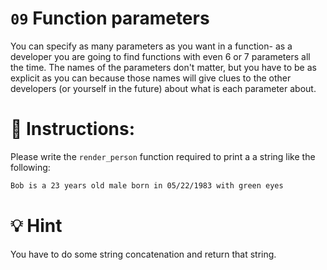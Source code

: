 # `09` Function parameters

You can specify as many parameters as you want in a function- as a developer you are going to find functions with even 6 or 7 parameters  all the time. The names of the parameters don't matter, but you have to be as explicit as you can because those names will give clues to the other developers (or yourself in the future) about what is each parameter about.

# 📝 Instructions:
Please write the `render_person` function required to print a a string like the following:

```md
Bob is a 23 years old male born in 05/22/1983 with green eyes
```

# 💡 Hint

You have to do some string concatenation and return that string.
